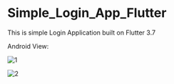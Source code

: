 # Simple_Login_App_Flutter

This is simple Login Application built on Flutter 3.7

Android View:

![1](https://user-images.githubusercontent.com/98497929/221328606-d191a83c-9b3f-43eb-a23b-b4fe40705e29.PNG)

![2](https://user-images.githubusercontent.com/98497929/221328609-55da17b6-6d3a-4924-8d81-c759ed4a87d9.PNG)

